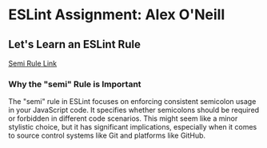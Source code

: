 # ESLint Assignment: Alex O'Neill

## Let's Learn an ESLint Rule

[Semi Rule Link](https://eslint.org/docs/latest/rules/semi)

### Why the "semi" Rule is Important

The "semi" rule in ESLint focuses on enforcing consistent semicolon usage in your JavaScript code. It specifies whether semicolons should be required or forbidden in different code scenarios. This might seem like a minor stylistic choice, but it has significant implications, especially when it comes to source control systems like Git and platforms like GitHub.
